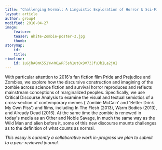 ```yaml
---
title: "Challenging Normal: A Linguistic Exploration of Horror & Sci-Fi"
layout: article
author: group4
modified: 2016-04-27
image:
    feature:
    teaser: White-Zombie-poster-3.jpg
    thumb:
storymap:
    id:
    title:
timeline:
    id: 1uGjhA8mK551YwHW1wRF5sh1utOxDV73JfuJbILe2jOI
---
```


With particular attention to 2016's fan fiction film Pride and Prejudice and Zombies, we explore how the discursive construction and imagining of the zombie across science fiction and survival horror reproduces and reflects mainstream conceptions of marginalized peoples. Specifically, we use Critical Discourse Analysis to examine the visual and textual semiotics of a cross-section of contemporary memes ('Zombie McCain' and 'Better Drink My Own Piss') and films, including In The Flesh (2013), Warm Bodies (2013), and Already Dead (2016). At the same time the zombie is renewed in today's media as an Other and Noble Savage, in much the same way as the Wild Man and alien before it, some of this new discourse mounts challenges as to the definition of what counts as normal. 

*This essay is currently a collaborative work in-progress we plan to submit to a peer-reviewed journal.* 

